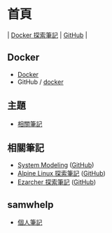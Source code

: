 
# 首頁

| [Docker 探索筆記](https://samwhelp.github.io/note-about-docker/) | [GitHub](https://github.com/samwhelp/note-about-docker) |


## Docker

* [Docker](https://www.docker.com/)
* GitHub / [docker](https://github.com/docker)


## 主題

* [相關筆記](#相關筆記)


## 相關筆記

* [System Modeling](https://samwhelp.github.io/system-modeling/) ([GitHub](https://github.com/samwhelp/system-modeling/))
* [Alpine Linux 探索筆記](https://samwhelp.github.io/note-about-alpinelinux/) ([GitHub](https://github.com/samwhelp/note-about-alpinelinux/))
* [Ezarcher 探索筆記](https://samwhelp.github.io/note-about-ezarcher/) ([GitHub](https://github.com/samwhelp/note-about-ezarcher/))


## samwhelp

* [個人筆記](https://samwhelp.github.io/book/)
